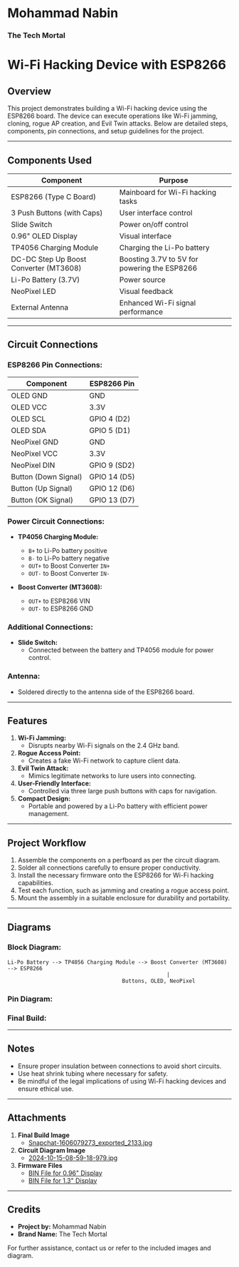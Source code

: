 # Mohammad Nabin  
### **The Tech Mortal**

# Wi-Fi Hacking Device with ESP8266

## Overview

This project demonstrates building a Wi-Fi hacking device using the ESP8266 board. The device can execute operations like Wi-Fi jamming, cloning, rogue AP creation, and Evil Twin attacks. Below are detailed steps, components, pin connections, and setup guidelines for the project.

---

## Components Used

| Component                              | Purpose                                      |
| -------------------------------------- | -------------------------------------------- |
| ESP8266 (Type C Board)                 | Mainboard for Wi-Fi hacking tasks            |
| 3 Push Buttons (with Caps)             | User interface control                       |
| Slide Switch                           | Power on/off control                         |
| 0.96" OLED Display                     | Visual interface                             |
| TP4056 Charging Module                 | Charging the Li-Po battery                   |
| DC-DC Step Up Boost Converter (MT3608) | Boosting 3.7V to 5V for powering the ESP8266 |
| Li-Po Battery (3.7V)                   | Power source                                 |
| NeoPixel LED                           | Visual feedback                              |
| External Antenna                       | Enhanced Wi-Fi signal performance            |

---

## Circuit Connections

### ESP8266 Pin Connections:

| Component            | ESP8266 Pin  |
| -------------------- | ------------ |
| OLED GND             | GND          |
| OLED VCC             | 3.3V         |
| OLED SCL             | GPIO 4 (D2)  |
| OLED SDA             | GPIO 5 (D1)  |
| NeoPixel GND         | GND          |
| NeoPixel VCC         | 3.3V         |
| NeoPixel DIN         | GPIO 9 (SD2) |
| Button (Down Signal) | GPIO 14 (D5) |
| Button (Up Signal)   | GPIO 12 (D6) |
| Button (OK Signal)   | GPIO 13 (D7) |

### Power Circuit Connections:

- **TP4056 Charging Module:**

  - `B+` to Li-Po battery positive
  - `B-` to Li-Po battery negative
  - `OUT+` to Boost Converter `IN+`
  - `OUT-` to Boost Converter `IN-`

- **Boost Converter (MT3608):**

  - `OUT+` to ESP8266 VIN
  - `OUT-` to ESP8266 GND

### Additional Connections:

- **Slide Switch:**
  - Connected between the battery and TP4056 module for power control.

### Antenna:

- Soldered directly to the antenna side of the ESP8266 board.

---

## Features

1. **Wi-Fi Jamming:**
   - Disrupts nearby Wi-Fi signals on the 2.4 GHz band.
2. **Rogue Access Point:**
   - Creates a fake Wi-Fi network to capture client data.
3. **Evil Twin Attack:**
   - Mimics legitimate networks to lure users into connecting.
4. **User-Friendly Interface:**
   - Controlled via three large push buttons with caps for navigation.
5. **Compact Design:**
   - Portable and powered by a Li-Po battery with efficient power management.

---

## Project Workflow

1. Assemble the components on a perfboard as per the circuit diagram.
2. Solder all connections carefully to ensure proper conductivity.
3. Install the necessary firmware onto the ESP8266 for Wi-Fi hacking capabilities.
4. Test each function, such as jamming and creating a rogue access point.
5. Mount the assembly in a suitable enclosure for durability and portability.

---

## Diagrams

### Block Diagram:

```
Li-Po Battery --> TP4056 Charging Module --> Boost Converter (MT3608) --> ESP8266
                                                  |
                                    Buttons, OLED, NeoPixel
```

### Pin Diagram:



### Final Build:



---

## Notes

- Ensure proper insulation between connections to avoid short circuits.
- Use heat shrink tubing where necessary for safety.
- Be mindful of the legal implications of using Wi-Fi hacking devices and ensure ethical use.

---

## Attachments

1. **Final Build Image**
   - [Snapchat-1606079273\_exported\_2133.jpg](attachment:/mnt/data/Snapchat-1606079273_exported_2133.jpg)
2. **Circuit Diagram Image**
   - [2024-10-15-08-59-18-979.jpg](attachment:/mnt/data/2024-10-15-08-59-18-979.jpg)
3. **Firmware Files**
   - [BIN File for 0.96" Display](https://github.com/MohammadNabin/wifibox/tree/main/Firmware)
   - [BIN File for 1.3" Display](https://github.com/MohammadNabin/wifibox/tree/main/Firmware)

---

## Credits

- **Project by:** Mohammad Nabin
- **Brand Name:** The Tech Mortal

For further assistance, contact us or refer to the included images and diagram.

